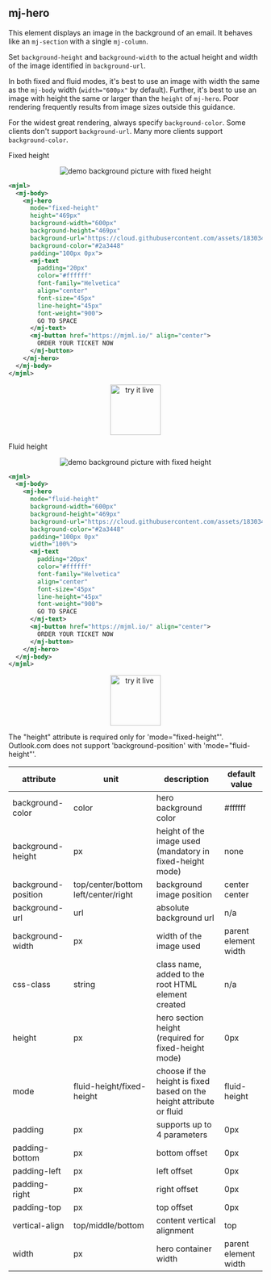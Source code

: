 ## mj-hero

This element displays an image in the background of an email.
It behaves like an `mj-section` with a single `mj-column`.

Set `background-height` and `background-width`
  to the actual height and width of the image identified in
  `background-url`.

In both fixed and fluid modes, it's best to use an image with width
  the same as the `mj-body` width (`width="600px"` by default).
Further, it's best to use an image with height the same or larger
  than the `height` of `mj-hero`.
Poor rendering frequently results from image sizes outside
  this guidance.

For the widest great rendering, always specify `background-color`.
Some clients don't support `background-url`.
Many more clients support `background-color`.

Fixed height  

<p align="center">
  <img src="https://cloud.githubusercontent.com/assets/1830348/15354833/bfe7faaa-1cef-11e6-8d38-15e8951b6636.png"
     alt="demo background picture with fixed height" />
</p>

```xml
<mjml>
  <mj-body>
    <mj-hero
      mode="fixed-height"
      height="469px"
      background-width="600px"
      background-height="469px"
      background-url="https://cloud.githubusercontent.com/assets/1830348/15354890/1442159a-1cf0-11e6-92b1-b861dadf1750.jpg"
      background-color="#2a3448"
      padding="100px 0px">
      <mj-text
        padding="20px"
        color="#ffffff"
        font-family="Helvetica"
        align="center"
        font-size="45px"
        line-height="45px"
        font-weight="900">
        GO TO SPACE
      </mj-text>
      <mj-button href="https://mjml.io/" align="center">
        ORDER YOUR TICKET NOW
      </mj-button>
    </mj-hero>
  </mj-body>
</mjml>
 ```

 <p align="center">
   <a href="https://mjml.io/try-it-live/components/hero">
     <img width="100px" src="https://mjml.io/assets/img/svg/TRYITLIVE.svg" alt="try it live" />
   </a>
 </p>

Fluid height

<p align="center">
  <img src="https://cloud.githubusercontent.com/assets/1830348/15354867/fc2f404a-1cef-11e6-92ac-92de9e438210.png"
      alt="demo background picture with fixed height" />
</p>

```xml
<mjml>
  <mj-body>
    <mj-hero
      mode="fluid-height"
      background-width="600px"
      background-height="469px"
      background-url="https://cloud.githubusercontent.com/assets/1830348/15354890/1442159a-1cf0-11e6-92b1-b861dadf1750.jpg"
      background-color="#2a3448"
      padding="100px 0px"
      width="100%">
      <mj-text
        padding="20px"
        color="#ffffff"
        font-family="Helvetica"
        align="center"
        font-size="45px"
        line-height="45px"
        font-weight="900">
        GO TO SPACE
      </mj-text>
      <mj-button href="https://mjml.io/" align="center">
        ORDER YOUR TICKET NOW
      </mj-button>
    </mj-hero>
  </mj-body>
</mjml>
```

<p align="center">
  <a href="https://mjml.io/try-it-live/components/hero/1">
    <img width="100px" src="https://mjml.io/assets/img/svg/TRYITLIVE.svg"
      alt="try it live" />
  </a>
</p>

<aside class="notice">
   The "height" attribute is required only for 'mode="fixed-height"'. 
</aside>

<aside class="notice">
  Outlook.com does not support 'background-position' with 
  'mode="fluid-height"'.
</aside>

attribute           | unit                                | description                                                          | default value
--------------------|-------------------------------------|----------------------------------------------------------------------|--------------
background-color    | color                               | hero background color                                                | #ffffff
background-height   | px                                  | height of the image used (mandatory in fixed-height mode)            | none
background-position | top/center/bottom left/center/right | background image position                                            | center center
background-url      | url                                 | absolute background url                                              | n/a
background-width    | px                                  | width of the image used                                              | parent element width
css-class           | string                              | class name, added to the root HTML element created                   | n/a
height              | px                                  | hero section height (required for fixed-height mode)                 | 0px
mode                | fluid-height/fixed-height           | choose if the height is fixed based on the height attribute or fluid | fluid-height
padding             | px                                  | supports up to 4 parameters                                          | 0px
padding-bottom      | px                                  | bottom offset                                                        | 0px
padding-left        | px                                  | left offset                                                          | 0px
padding-right       | px                                  | right offset                                                         | 0px
padding-top         | px                                  | top offset                                                           | 0px
vertical-align      | top/middle/bottom                   | content vertical alignment                                           | top
width               | px                                  | hero container width                                                 | parent element width
